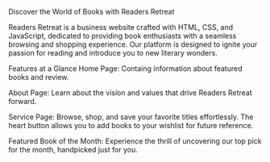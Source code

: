 Discover the World of Books with Readers Retreat

Readers Retreat is a business website crafted with HTML, CSS, and JavaScript, dedicated to providing book enthusiasts with a seamless browsing and shopping experience. 
Our platform is designed to ignite your passion for reading and introduce you to new literary wonders.

Features at a Glance 
Home Page: Containg information about featured books and review. 

About Page: Learn about the vision and values that drive Readers Retreat forward.

Service Page: Browse, shop, and save your favorite titles effortlessly. The heart button allows you to add books to your wishlist for future reference.

Featured Book of the Month: Experience the thrill of uncovering our top pick for the month, handpicked just for you.
